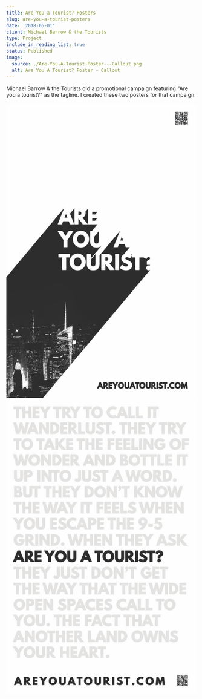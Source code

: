 ```yaml
---
title: Are You a Tourist? Posters
slug: are-you-a-tourist-posters
date: '2018-05-01'
client: Michael Barrow & the Tourists
type: Project
include_in_reading_list: true
status: Published
image:
  source: ./Are-You-A-Tourist-Poster---Callout.png
  alt: Are You A Tourist? Poster - Callout
---
```


Michael Barrow & the Tourists did a promotional campaign featuring "Are you a tourist?" as the tagline. I created these two posters for that campaign.

![Are You A Tourist? Poster - Callout](./Are-You-A-Tourist-Poster---Callout.png)
![](./Are-You-A-Tourist-Poster---Words.png)
